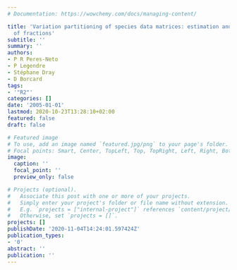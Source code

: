 ```yaml
---
# Documentation: https://wowchemy.com/docs/managing-content/

title: 'Variation partitioning of species data matrices: estimation and comparison
  of fractions'
subtitle: ''
summary: ''
authors:
- P R Peres-Neto
- P Legendre
- Stéphane Dray
- D Borcard
tags:
- '"R2"'
categories: []
date: '2005-01-01'
lastmod: 2020-10-23T13:28:10+02:00
featured: false
draft: false

# Featured image
# To use, add an image named `featured.jpg/png` to your page's folder.
# Focal points: Smart, Center, TopLeft, Top, TopRight, Left, Right, BottomLeft, Bottom, BottomRight.
image:
  caption: ''
  focal_point: ''
  preview_only: false

# Projects (optional).
#   Associate this post with one or more of your projects.
#   Simply enter your project's folder or file name without extension.
#   E.g. `projects = ["internal-project"]` references `content/project/deep-learning/index.md`.
#   Otherwise, set `projects = []`.
projects: []
publishDate: '2020-11-04T14:24:01.597424Z'
publication_types:
- '0'
abstract: ''
publication: ''
---
```


